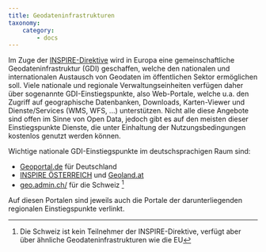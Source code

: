 ```yaml
---
title: Geodateninfrastrukturen
taxonomy:
    category:
        - docs
---
```


Im Zuge der [INSPIRE-Direktive](https://inspire.ec.europa.eu/) wird in Europa eine gemeinschaftliche Geodateninfrastruktur (GDI) geschaffen, welche den nationalen und internationalen Austausch von Geodaten im öffentlichen Sektor ermöglichen soll. Viele nationale und regionale Verwaltungseinheiten verfügen daher über sogenannte GDI-Einstiegspunkte, also Web-Portale, welche u.a. den Zugriff auf geographische Datenbanken, Downloads, Karten-Viewer und Dienste/Services (WMS, WFS, ...) unterstützen. Nicht alle diese Angebote sind offen im Sinne von Open Data, jedoch gibt es auf den meisten dieser Einstiegspunkte Dienste, die unter Einhaltung der Nutzungsbedingungen kostenlos genutzt werden können.

Wichtige nationale GDI-Einstiegspunkte im deutschsprachigen Raum sind:

- [Geoportal.de](https://www.geoportal.de) für Deutschland
- [INSPIRE ÖSTERREICH](http://www.inspire.gv.at/) und [Geoland.at](http://geoland.at/)
- [geo.admin.ch/](https://www.geo.admin.ch/) für die Schweiz [^1]

Auf diesen Portalen sind jeweils auch die Portale der darunterliegenden regionalen Einstiegspunkte verlinkt.

[^1]: Die Schweiz ist kein Teilnehmer der INSPIRE-Direktive, verfügt aber über ähnliche Geodateninfrastrukturen wie die EU
